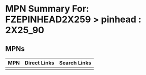 



# MPN Summary For: FZEPINHEAD2X259 > pinhead : 2X25_90

## MPNs
  

|MPN|Direct Links|Search Links|
| :--- | :--- | :--- |
||||
